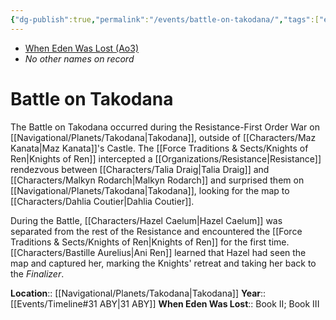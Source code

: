 ```yaml
---
{"dg-publish":true,"permalink":"/events/battle-on-takodana/","tags":["event","battle"],"noteIcon":"saber1"}
---
```


- [When Eden Was Lost (Ao3)](https://archiveofourown.org/works/19334440/chapters/45992584)
- *No other names on record*
# Battle on Takodana

The Battle on Takodana occurred during the Resistance-First Order War on [[Navigational/Planets/Takodana\|Takodana]], outside of [[Characters/Maz Kanata\|Maz Kanata]]'s Castle. The [[Force Traditions & Sects/Knights of Ren\|Knights of Ren]] intercepted a [[Organizations/Resistance\|Resistance]] rendezvous between [[Characters/Talia Draig\|Talia Draig]] and [[Characters/Malkyn Rodarch\|Malkyn Rodarch]] and surprised them on [[Navigational/Planets/Takodana\|Takodana]], looking for the map to [[Characters/Dahlia Coutier\|Dahlia Coutier]].

During the Battle, [[Characters/Hazel Caelum\|Hazel Caelum]] was separated from the rest of the Resistance and encountered the [[Force Traditions & Sects/Knights of Ren\|Knights of Ren]] for the first time. [[Characters/Bastille Aurelius\|Ani Ren]] learned that Hazel had seen the map and captured her, marking the Knights' retreat and taking her back to the *Finalizer*.

**Location**::  [[Navigational/Planets/Takodana\|Takodana]]
**Year**::  [[Events/Timeline#31 ABY\|31 ABY]]
**When Eden Was Lost**:: Book II; Book III